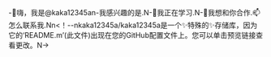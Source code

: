 -👋嗨，我是@kaka12345an-我感兴趣的是.N-🌱我正在学习.N-💞️我想和你合作.📫怎么联系我.Nn<！--nkaka12345a/kaka12345a是一个✨特殊的✨存储库，因为它的‘README.m’(此文件)出现在您的GitHub配置文件上。您可以单击预览链接查看更改。N->
